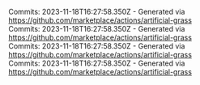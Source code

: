 Commits: 2023-11-18T16:27:58.350Z - Generated via https://github.com/marketplace/actions/artificial-grass
<br>
Commits: 2023-11-18T16:27:58.350Z - Generated via https://github.com/marketplace/actions/artificial-grass
<br>
Commits: 2023-11-18T16:27:58.350Z - Generated via https://github.com/marketplace/actions/artificial-grass
<br>
Commits: 2023-11-18T16:27:58.350Z - Generated via https://github.com/marketplace/actions/artificial-grass
<br>
